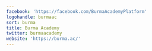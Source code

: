 ```yaml
---
facebook: 'https://facebook.com/BurmaAcademyPlatform'
logohandle: burmaac
sort: burma
title: Burma Academy
twitter: burmaacademy
website: 'https://burma.ac/'
---
```

